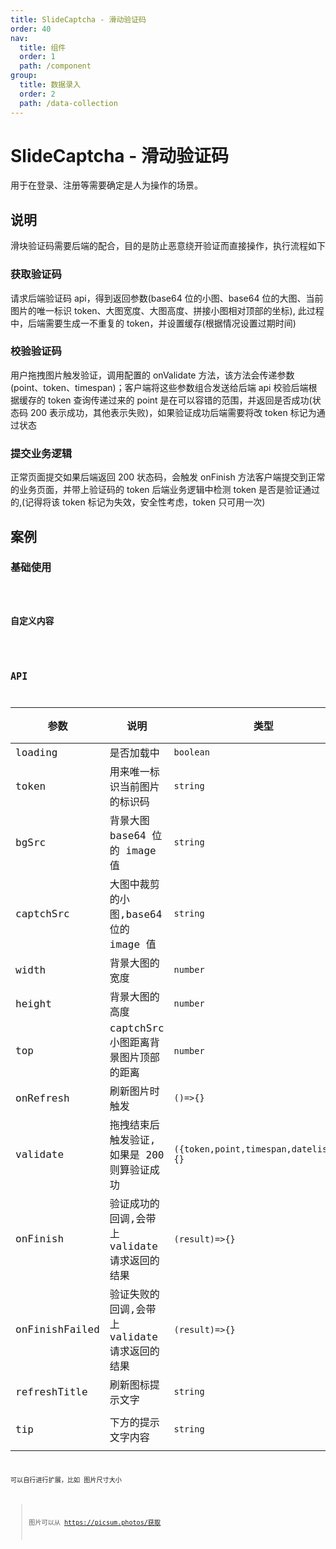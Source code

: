 ```yaml
---
title: SlideCaptcha - 滑动验证码
order: 40
nav:
  title: 组件
  order: 1
  path: /component
group:
  title: 数据录入
  order: 2
  path: /data-collection
---
```


# SlideCaptcha - 滑动验证码

用于在登录、注册等需要确定是人为操作的场景。

## 说明

滑块验证码需要后端的配合，目的是防止恶意绕开验证而直接操作，执行流程如下

### 获取验证码

请求后端验证码 api，得到返回参数(base64 位的小图、base64 位的大图、当前图片的唯一标识 token、大图宽度、大图高度、拼接小图相对顶部的坐标), 此过程中，后端需要生成一不重复的 token，并设置缓存(根据情况设置过期时间)

### 校验验证码

用户拖拽图片触发验证，调用配置的 onValidate 方法，该方法会传递参数(point、token、timespan)；客户端将这些参数组合发送给后端 api 校验后端根据缓存的 token 查询传递过来的 point 是在可以容错的范围，并返回是否成功(状态码 200 表示成功，其他表示失败)，如果验证成功后端需要将改 token 标记为通过状态

### 提交业务逻辑

正常页面提交如果后端返回 200 状态码，会触发 onFinish 方法客户端提交到正常的业务页面，并带上验证码的 token 后端业务逻辑中检测 token 是否是验证通过的,(记得将该 token 标记为失效，安全性考虑，token 只可用一次)

## 案例

### 基础使用

<code src="./demos/basic.tsx" />

### 自定义内容

<code src="./demos/full.tsx" />

## API

| 参数 | 说明 | 类型 | 默认值 |
| --- | --- | --- | --- |
| loading | 是否加载中 | `boolean` | `false` |
| token | 用来唯一标识当前图片的标识码 | `string` | - |
| bgSrc | 背景大图 base64 位的 image 值 | `string` | - |
| captchSrc | 大图中裁剪的小图,base64 位的 image 值 | `string` | - |
| width | 背景大图的宽度 | `number` | - |
| height | 背景大图的高度 | `number` | - |
| top | captchSrc 小图距离背景图片顶部的距离 | `number` | - |
| onRefresh | 刷新图片时触发 | `()=>{}` | - |
| validate | 拖拽结束后触发验证,如果是 200 则算验证成功 | `({token,point,timespan,datelist})=>{}` | - |
| onFinish | 验证成功的回调,会带上 validate 请求返回的结果 | `(result)=>{}` | - |
| onFinishFailed | 验证失败的回调,会带上 validate 请求返回的结果 | `(result)=>{}` | - |
| refreshTitle | 刷新图标提示文字 | `string` | `换一张` |
| tip | 下方的提示文字内容 | `string` | `向右滑动完成拼图` |

<Alert type="info">
可以自行进行扩展，比如 图片尺寸大小
</Alert>

> 图片可以从 https://picsum.photos/获取
